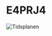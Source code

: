# E4PRJ4

![Tidsplanen](https://github.com/Solvgraa-mager/E4PRJ4/blob/main/Planl%C3%A6gning/Timeline.puml)
